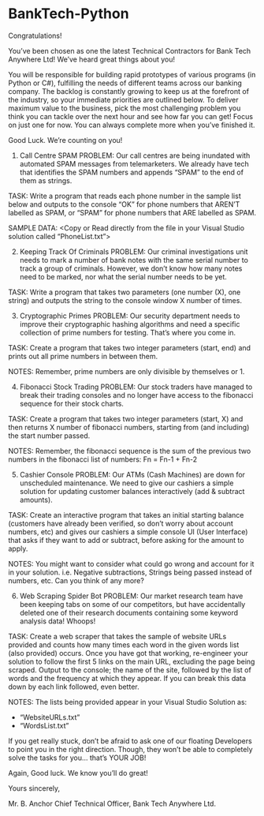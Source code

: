 # BankTech-Python

Congratulations!

You’ve been chosen as one the latest Technical Contractors for Bank Tech Anywhere Ltd! We’ve heard great things about you! 

You will be responsible for building rapid prototypes of various programs (in Python or C#), fulfilling the needs of different teams across our banking company. The backlog is constantly growing to keep us at the forefront of the industry, so your immediate priorities are outlined below. To deliver maximum value to the business, pick the most challenging problem you think you can tackle over the next hour and see how far you can get! Focus on just one for now. You can always complete more when you’ve finished it. 

Good Luck. We’re counting on you!


1)	Call Centre SPAM
PROBLEM: Our call centres are being inundated with automated SPAM messages from telemarketers. We already have tech that identifies the SPAM numbers and appends “SPAM” to the end of them as strings.

TASK: Write a program that reads each phone number in the sample list below and outputs to the console “OK” for phone numbers that AREN’T labelled as SPAM, or “SPAM” for phone numbers that ARE labelled as SPAM.

SAMPLE DATA: 
<Copy or Read directly from the file in your Visual Studio solution called “PhoneList.txt”>


2)	Keeping Track Of Criminals
PROBLEM: Our criminal investigations unit needs to mark a number of bank notes with the same serial number to track a group of criminals. However, we don’t know how many notes need to be marked, nor what the serial number needs to be yet.

TASK: Write a program that takes two parameters (one number (X), one string) and outputs the string to the console window X number of times.


3)	Cryptographic Primes
PROBLEM: Our security department needs to improve their cryptographic hashing algorithms and need a specific collection of prime numbers for testing. That’s where you come in.

TASK: Create a program that takes two integer parameters (start, end) and prints out all prime numbers in between them.

NOTES: Remember, prime numbers are only divisible by themselves or 1.


4)	Fibonacci Stock Trading
PROBLEM: Our stock traders have managed to break their trading consoles and no longer have access to the fibonacci sequence for their stock charts.

TASK: Create a program that takes two integer parameters (start, X) and then returns X number of fibonacci numbers, starting from (and including) the start number passed.

NOTES: Remember, the fibonacci sequence is the sum of the previous two numbers in the fibonacci list of numbers: 
Fn = Fn-1 + Fn-2


5)	Cashier Console
PROBLEM: Our ATMs (Cash Machines) are down for unscheduled maintenance. We need to give our cashiers a simple solution for updating customer balances interactively (add & subtract amounts). 

TASK: Create an interactive program that takes an initial starting balance (customers have already been verified, so don’t worry about account numbers, etc) and gives our cashiers a simple console UI (User Interface) that asks if they want to add or subtract, before asking for the amount to apply.

NOTES: You might want to consider what could go wrong and account for it in your solution. 
i.e. Negative subtractions, Strings being passed instead of numbers, etc. Can you think of any more?


6)	Web Scraping Spider Bot
PROBLEM: Our market research team have been keeping tabs on some of our competitors, but have accidentally deleted one of their research documents containing some keyword analysis data! Whoops!

TASK: Create a web scraper that takes the sample of website URLs provided and counts how many times each word in the given words list (also provided) occurs. Once you have got that working, re-engineer your solution to follow the first 5 links on the main URL, excluding the page being scraped. Output to the console; the name of the site, followed by the list of words and the frequency at which they appear. If you can break this data down by each link followed, even better.

NOTES: The lists being provided appear in your Visual Studio Solution as: 
-	“WebsiteURLs.txt”
-	“WordsList.txt”


If you get really stuck, don’t be afraid to ask one of our floating Developers to point you in the right direction. Though, they won’t be able to completely solve the tasks for you… that’s YOUR JOB!

Again, Good luck. We know you’ll do great!

Yours sincerely,

Mr. B. Anchor
Chief Technical Officer, Bank Tech Anywhere Ltd.
